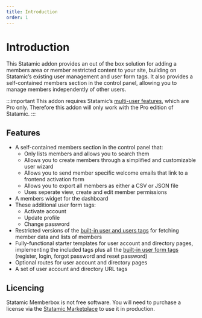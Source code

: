 ```yaml
---
title: Introduction
order: 1
---
```


# Introduction

This Statamic addon provides an out of the box solution for adding a members area or member restricted content to your site, building on Statamic’s existing user management and user form tags. It also provides a self-contained members section in the control panel, allowing you to manage members independently of other users.

:::important
This addon requires Statamic’s [multi-user features](https://statamic.dev/users), which are Pro only. Therefore this addon will only work with the Pro edition of Statamic.
:::

## Features

* A self-contained members section in the control panel that:
	* Only lists members and allows you to search them
	* Allows you to create members through a simplified and customizable user wizard
	* Allows you to send member specific welcome emails that link to a frontend activation form
	* Allows you to export all members as either a CSV or JSON file
	* Uses seperate view, create and edit member permissions
* A members widget for the dashboard
* These additional user form tags:
	* Activate account
	* Update profile
	* Change password
* Restricted versions of the [built-in user and users tags](https://statamic.dev/reference/tags) for fetching member data and lists of members
* Fully-functional starter templates for user account and directory pages, implementing the included tags plus all the [built-in user form tags](https://statamic.dev/reference/tags) (register, login, forgot password and reset password)
* Optional routes for user account and directory pages
* A set of user account and directory URL tags

## Licencing

Statamic Memberbox is not free software. You will need to purchase a license via the [Statamic Marketplace](https://statamic.com/addons/jacksleight/memberbox) to use it in production.
